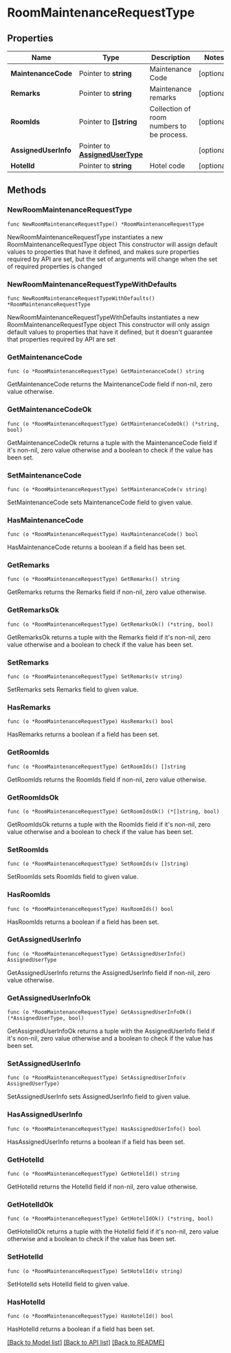 # RoomMaintenanceRequestType

## Properties

Name | Type | Description | Notes
------------ | ------------- | ------------- | -------------
**MaintenanceCode** | Pointer to **string** | Maintenance Code | [optional] 
**Remarks** | Pointer to **string** | Maintenance remarks | [optional] 
**RoomIds** | Pointer to **[]string** | Collection of room numbers to be process. | [optional] 
**AssignedUserInfo** | Pointer to [**AssignedUserType**](AssignedUserType.md) |  | [optional] 
**HotelId** | Pointer to **string** | Hotel code | [optional] 

## Methods

### NewRoomMaintenanceRequestType

`func NewRoomMaintenanceRequestType() *RoomMaintenanceRequestType`

NewRoomMaintenanceRequestType instantiates a new RoomMaintenanceRequestType object
This constructor will assign default values to properties that have it defined,
and makes sure properties required by API are set, but the set of arguments
will change when the set of required properties is changed

### NewRoomMaintenanceRequestTypeWithDefaults

`func NewRoomMaintenanceRequestTypeWithDefaults() *RoomMaintenanceRequestType`

NewRoomMaintenanceRequestTypeWithDefaults instantiates a new RoomMaintenanceRequestType object
This constructor will only assign default values to properties that have it defined,
but it doesn't guarantee that properties required by API are set

### GetMaintenanceCode

`func (o *RoomMaintenanceRequestType) GetMaintenanceCode() string`

GetMaintenanceCode returns the MaintenanceCode field if non-nil, zero value otherwise.

### GetMaintenanceCodeOk

`func (o *RoomMaintenanceRequestType) GetMaintenanceCodeOk() (*string, bool)`

GetMaintenanceCodeOk returns a tuple with the MaintenanceCode field if it's non-nil, zero value otherwise
and a boolean to check if the value has been set.

### SetMaintenanceCode

`func (o *RoomMaintenanceRequestType) SetMaintenanceCode(v string)`

SetMaintenanceCode sets MaintenanceCode field to given value.

### HasMaintenanceCode

`func (o *RoomMaintenanceRequestType) HasMaintenanceCode() bool`

HasMaintenanceCode returns a boolean if a field has been set.

### GetRemarks

`func (o *RoomMaintenanceRequestType) GetRemarks() string`

GetRemarks returns the Remarks field if non-nil, zero value otherwise.

### GetRemarksOk

`func (o *RoomMaintenanceRequestType) GetRemarksOk() (*string, bool)`

GetRemarksOk returns a tuple with the Remarks field if it's non-nil, zero value otherwise
and a boolean to check if the value has been set.

### SetRemarks

`func (o *RoomMaintenanceRequestType) SetRemarks(v string)`

SetRemarks sets Remarks field to given value.

### HasRemarks

`func (o *RoomMaintenanceRequestType) HasRemarks() bool`

HasRemarks returns a boolean if a field has been set.

### GetRoomIds

`func (o *RoomMaintenanceRequestType) GetRoomIds() []string`

GetRoomIds returns the RoomIds field if non-nil, zero value otherwise.

### GetRoomIdsOk

`func (o *RoomMaintenanceRequestType) GetRoomIdsOk() (*[]string, bool)`

GetRoomIdsOk returns a tuple with the RoomIds field if it's non-nil, zero value otherwise
and a boolean to check if the value has been set.

### SetRoomIds

`func (o *RoomMaintenanceRequestType) SetRoomIds(v []string)`

SetRoomIds sets RoomIds field to given value.

### HasRoomIds

`func (o *RoomMaintenanceRequestType) HasRoomIds() bool`

HasRoomIds returns a boolean if a field has been set.

### GetAssignedUserInfo

`func (o *RoomMaintenanceRequestType) GetAssignedUserInfo() AssignedUserType`

GetAssignedUserInfo returns the AssignedUserInfo field if non-nil, zero value otherwise.

### GetAssignedUserInfoOk

`func (o *RoomMaintenanceRequestType) GetAssignedUserInfoOk() (*AssignedUserType, bool)`

GetAssignedUserInfoOk returns a tuple with the AssignedUserInfo field if it's non-nil, zero value otherwise
and a boolean to check if the value has been set.

### SetAssignedUserInfo

`func (o *RoomMaintenanceRequestType) SetAssignedUserInfo(v AssignedUserType)`

SetAssignedUserInfo sets AssignedUserInfo field to given value.

### HasAssignedUserInfo

`func (o *RoomMaintenanceRequestType) HasAssignedUserInfo() bool`

HasAssignedUserInfo returns a boolean if a field has been set.

### GetHotelId

`func (o *RoomMaintenanceRequestType) GetHotelId() string`

GetHotelId returns the HotelId field if non-nil, zero value otherwise.

### GetHotelIdOk

`func (o *RoomMaintenanceRequestType) GetHotelIdOk() (*string, bool)`

GetHotelIdOk returns a tuple with the HotelId field if it's non-nil, zero value otherwise
and a boolean to check if the value has been set.

### SetHotelId

`func (o *RoomMaintenanceRequestType) SetHotelId(v string)`

SetHotelId sets HotelId field to given value.

### HasHotelId

`func (o *RoomMaintenanceRequestType) HasHotelId() bool`

HasHotelId returns a boolean if a field has been set.


[[Back to Model list]](../README.md#documentation-for-models) [[Back to API list]](../README.md#documentation-for-api-endpoints) [[Back to README]](../README.md)


